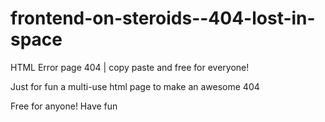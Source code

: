 # frontend-on-steroids--404-lost-in-space
HTML Error page 404 | copy paste and free for everyone!

Just for fun a multi-use html page to make an awesome 404

Free for anyone! Have fun
